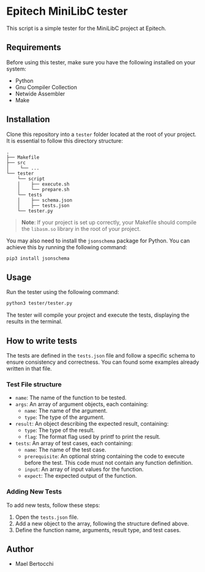 # Epitech MiniLibC tester

This script is a simple tester for the MiniLibC project at Epitech.

## Requirements

Before using this tester, make sure you have the following installed on your system:

- Python
- Gnu Compiler Collection
- Netwide Assembler
- Make

## Installation

Clone this repository into a `tester` folder located at the root of your project. It is essential to follow this directory structure:

```
.
├── Makefile
├── src
│    └── ...
└── tester
    └── script
    │    ├── execute.sh
    │    └── prepare.sh
    └── tests
    │    ├── schema.json
    │    ├── tests.json
    └── tester.py
```

> **Note**: If your project is set up correctly, your Makefile should compile the `libasm.so` library in the root of your project.

You may also need to install the `jsonschema` package for Python. You can achieve this by running the following command:

```bash
pip3 install jsonschema
```

## Usage

Run the tester using the following command:

```bash
python3 tester/tester.py
```

The tester will compile your project and execute the tests, displaying the results in the terminal.

## How to write tests

The tests are defined in the `tests.json` file and follow a specific schema to ensure consistency and correctness. You can found some examples already written in that file.

### Test File structure

- `name`: The name of the function to be tested.
- `args`: An array of argument objects, each containing:
  - `name`: The name of the argument.
  - `type`: The type of the argument.
- `result`: An object describing the expected result, containing:
  - `type`: The type of the result.
  - `flag`: The format flag used by printf to print the result.
- `tests`: An array of test cases, each containing:
  - `name`: The name of the test case.
  - `prerequisite`: An optional string containing the code to execute before the test. This code must not contain any function definition.
  - `input`: An array of input values for the function.
  - `expect`: The expected output of the function.

### Adding New Tests

To add new tests, follow these steps:

1. Open the `tests.json` file.
2. Add a new object to the array, following the structure defined above.
3. Define the function name, arguments, result type, and test cases.

## Author

- Mael Bertocchi
